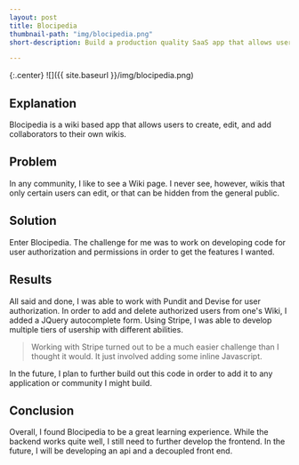 ```yaml
---
layout: post
title: Blocipedia
thumbnail-path: "img/blocipedia.png"
short-description: Build a production quality SaaS app that allows users to create their own wikis.

---
```


{:.center}
![]({{ site.baseurl }}/img/blocipedia.png)

## Explanation

Blocipedia is a wiki based app that allows users to create, edit, and add collaborators to their own wikis. 

## Problem

In any community, I like to see a Wiki page. I never see, however, wikis that only certain users can edit, or that can be hidden from the general public. 

## Solution

Enter Blocipedia. The challenge for me was to work on developing code for user authorization and permissions in order to get the features I wanted. 

## Results

All said and done, I was able to work with Pundit and Devise for user authorization. In order to add and delete authorized users from one's Wiki, I added a JQuery autocomplete form. Using Stripe, I was able to develop multiple tiers of usership with different abilities.

> Working with Stripe turned out to be a much easier challenge than I thought it would. It just involved adding some inline Javascript. 

In the future, I plan to further build out this code in order to add it to any application or community I might build. 

## Conclusion

Overall, I found Blocipedia to be a great learning experience. While the backend works quite well, I still need to further develop the frontend. In the future, I will be developing an api and a decoupled front end.